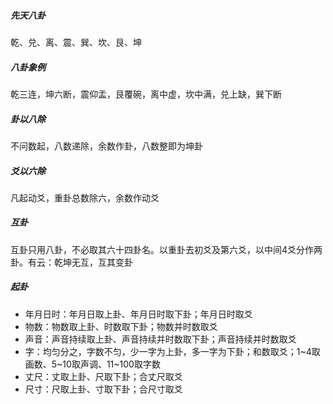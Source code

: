 ##### 先天八卦
乾、兑、离、震、巽、坎、艮、坤
##### 八卦象例
乾三连，坤六断，震仰盂，艮覆碗，离中虚，坎中满，兑上缺，巽下断
##### 卦以八除
不问数起，八数递除，余数作卦，八数整即为坤卦
##### 爻以六除
凡起动爻，重卦总数除六，余数作动爻
##### 互卦
互卦只用八卦，不必取其六十四卦名。以重卦去初爻及第六爻，以中间4爻分作两卦。有云：乾坤无互，互其变卦
##### 起卦
- 年月日时：年月日取上卦、年月日时取下卦；年月日时取爻
- 物数：物数取上卦、时数取下卦；物数并时数取爻
- 声音：声音持续取上卦、声音持续并时数取下卦；声音持续并时数取爻
- 字：均匀分之，字数不匀，少一字为上卦，多一字为下卦；和数取爻；1~4取画数、5~10取声调、11~100取字数
- 丈尺：丈取上卦、尺取下卦；合丈尺取爻
- 尺寸：尺取上卦、寸取下卦；合尺寸取爻

